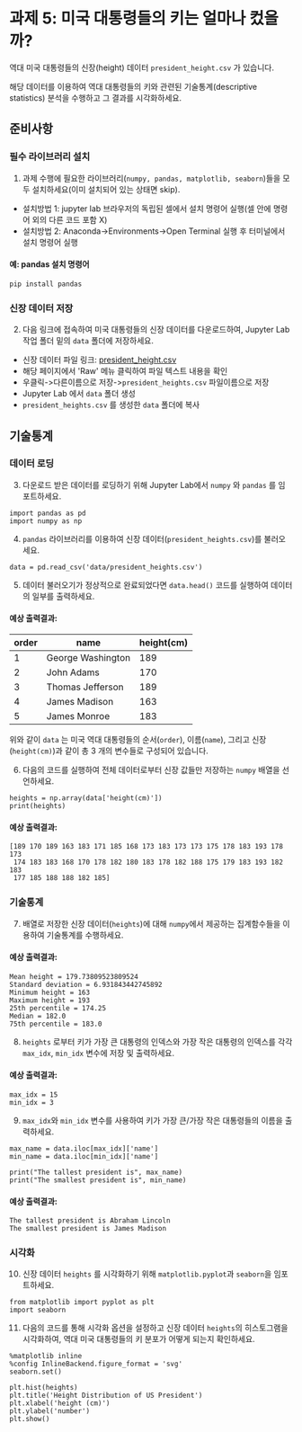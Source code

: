 # 과제 5: 미국 대통령들의 키는 얼마나 컸을까?

역대 미국 대통령들의 신장(height) 데이터 ```president_height.csv``` 가 있습니다.

해당 데이터를 이용하여 역대 대통령들의 키와 관련된 기술통계(descriptive statistics) 분석을 수행하고 그 결과를 시각화하세요.

## 준비사항
### 필수 라이브러리 설치

1. 과제 수행에 필요한 라이브러리(```numpy, pandas, matplotlib, seaborn```)들을 모두 설치하세요(이미 설치되어 있는 상태면 skip).

- 설치방법 1: jupyter lab 브라우저의 독립된 셀에서 설치 명령어 실행(셀 안에 명령어 외의 다른 코드 포함 X)
- 설치방법 2: Anaconda->Environments->Open Terminal 실행 후 터미널에서 설치 명령어 실행

#### 예: pandas 설치 명령어
```pip install pandas```

### 신장 데이터 저장

2. 다음 링크에 접속하여 미국 대통령들의 신장 데이터를 다운로드하여, Jupyter Lab 작업 폴더 밑의 ```data``` 폴더에 저장하세요.

- 신장 데이터 파일 링크: [president_height.csv](https://github.com/gurami85/lectures/blob/main/data/president_heights.csv)
- 해당 페이지에서 'Raw' 메뉴 클릭하여 파일 텍스트 내용을 확인
- 우클릭->다른이름으로 저장->```president_heights.csv``` 파일이름으로 저장
- Jupyter Lab 에서 ```data``` 폴더 생성
- ```president_heights.csv``` 를 생성한 ```data``` 폴더에 복사

## 기술통계

### 데이터 로딩

3. 다운로드 받은 데이터를 로딩하기 위해 Jupyter Lab에서 ```numpy``` 와 ```pandas``` 를 임포트하세요.

```python3
import pandas as pd
import numpy as np
```

4. ```pandas``` 라이브러리를 이용하여 신장 데이터(```president_heights.csv```)를 불러오세요.

```python3
data = pd.read_csv('data/president_heights.csv')
```

5. 데이터 불러오기가 정상적으로 완료되었다면  ```data.head()``` 코드를 실행하여 데이터의 일부를 출력하세요.

#### 예상 출력결과:

|order|name|height(cm)|
|---|---|---|
|1|George Washington|189|
|2|John Adams|170|
|3|Thomas Jefferson|189|
|4|James Madison|163|
|5|James Monroe|183|

위와 같이 ```data``` 는 미국 역대 대통령들의 순서(```order```), 이름(```name```), 그리고 신장(```height(cm)```)과 같이 총 3 개의 변수들로 구성되어 있습니다.

6. 다음의 코드를 실행하여 전체 데이터로부터 신장 값들만 저장하는 ```numpy``` 배열을 선언하세요.

```python3
heights = np.array(data['height(cm)'])
print(heights)
```

#### 예상 출력결과:

```
[189 170 189 163 183 171 185 168 173 183 173 173 175 178 183 193 178 173
 174 183 183 168 170 178 182 180 183 178 182 188 175 179 183 193 182 183
 177 185 188 188 182 185]
```

### 기술통계

7. 배열로 저장한 신장 데이터(```heights```)에 대해 ```numpy```에서 제공하는 집계함수들을 이용하여 기술통계를 수행하세요.

#### 예상 출력결과:

```
Mean height = 179.73809523809524
Standard deviation = 6.931843442745892
Minimum height = 163
Maximum height = 193
25th percentile = 174.25
Median = 182.0
75th percentile = 183.0
```

8. ```heights``` 로부터 키가 가장 큰 대통령의 인덱스와 가장 작은 대통령의 인덱스를 각각 ```max_idx```, ```min_idx``` 변수에 저장 및 출력하세요.

#### 예상 출력결과:

```
max_idx = 15
min_idx = 3
```

9. ```max_idx```와 ```min_idx``` 변수를 사용하여 키가 가장 큰/가장 작은 대통령들의 이름을 출력하세요.

```python3
max_name = data.iloc[max_idx]['name']
min_name = data.iloc[min_idx]['name']

print("The tallest president is", max_name)
print("The smallest president is", min_name)
```

#### 예상 출력결과:

```
The tallest president is Abraham Lincoln
The smallest president is James Madison
```

### 시각화

10. 신장 데이터 ```heights``` 를 시각화하기 위해 ```matplotlib.pyplot```과 ```seaborn```을 임포트하세요.

```python3
from matplotlib import pyplot as plt
import seaborn
```

11. 다음의 코드를 통해 시각화 옵션을 설정하고 신장 데이터 ```heights```의 히스토그램을 시각화하여, 역대 미국 대통령들의 키 분포가 어떻게 되는지 확인하세요.

```python3
%matplotlib inline
%config InlineBackend.figure_format = 'svg'
seaborn.set()

plt.hist(heights)
plt.title('Height Distribution of US President')
plt.xlabel('height (cm)')
plt.ylabel('number')
plt.show()
```
